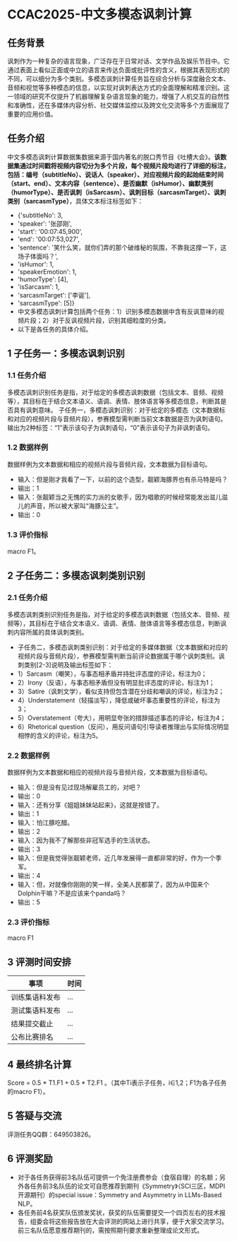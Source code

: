 # CCAC2025-中文多模态讽刺计算

## 任务背景
讽刺作为一种复杂的语言现象，广泛存在于日常对话、文学作品及娱乐节目中。它通过表面上看似正面或中立的语言来传达负面或批评性的含义，根据其表现形式的不同，可以细分为多个类别。多模态讽刺计算任务旨在综合分析与深度融合文本、音频和视觉等多种模态的信息，以实现对讽刺表达方式的全面理解和精准识别。这一领域的研究不仅提升了机器理解复杂语言现象的能力，增强了人机交互的自然性和准确性，还在多媒体内容分析、社交媒体监控以及跨文化交流等多个方面展现了重要的应用价值。

## 任务介绍
中文多模态讽刺计算数据集数据来源于国内著名的脱口秀节目《吐槽大会》。**该数据集通过时间戳将视频内容切分为多个片段，每个视频片段均进行了详细的标注，包括：编号（subtitleNo）、说话人（speaker）、对应视频片段的起始结束时间（start、end）、文本内容（sentence）、是否幽默（isHumor）、幽默类别（humorType）、是否讽刺（isSarcasm）、讽刺目标（sarcasmTarget）、讽刺类别（sarcasmType）**，具体文本标注标签如下：
- {'subtitleNo': 3,
- 'speaker': '张邵刚',
- 'start': '00:07:45,900',
- 'end': '00:07:53,027',
- 'sentence': '笑什么笑，就你们弄的那个破维秘的氛围，不靠我这撑一下，这场子体面吗？',
- 'isHumor': 1,
- 'speakerEmotion': 1,
- 'humorType': [4],
- 'isSarcasm': 1,
- 'sarcasmTarget': ['李诞'],
- 'sarcasmType': [5]}
- 中文多模态讽刺计算包括两个任务：1）识别多模态数据中含有反讽意味的视频片段；2）对于反讽视频片段，识别其细粒度的分类。
- 以下是各任务的具体介绍。
  
## 1 子任务一：多模态讽刺识别
### 1.1 任务介绍
多模态讽刺识别任务是指，对于给定的多模态讽刺数据（包括文本、音频、视频等），其目标在于结合文本语义、语调、表情、肢体语言等多模态信息，判断其是否具有讽刺意味。
子任务一，多模态讽刺识别：对于给定的多模态（文本数据标和对应的视频片段与音频片段），参赛模型需判断当前文本数据是否为讽刺语句。输出为2种标签：“1”表示该句子为讽刺语句，“0”表示该句子为非讽刺语句。
### 1.2 数据样例
数据样例为文本数据和相应的视频片段与音频片段，文本数据为目标语句。
- 输入：但是刚才我看了一下，以前的这个造型，靓颖海豚界也有杀马特是吗？
- 输出：1
- 输入：张靓颖当之无愧的实力派的女歌手，因为唱歌的时候经常能发出滋儿滋儿的声音，所以被大家叫“海豚公主”。
- 输出：0
### 1.3 评价指标
macro F1。

## 2 子任务二：多模态讽刺类别识别
### 2.1 任务介绍
多模态讽刺类别识别任务是指，对于给定的多模态讽刺数据（包括文本、音频、视频等），其目标在于结合文本语义、语调、表情、肢体语言等多模态信息，判断讽刺内容所属的具体讽刺类别。
- 子任务二，多模态讽刺类别识别：对于给定的多媒体数据（文本数据和对应的视频片段与音频片段），参赛模型需判断当前评论数据属于哪个讽刺类别。讽刺类别[2-3]说明及输出标签如下：
- 1）Sarcasm（嘲笑），与事态相矛盾并持批评态度的评论，标注为0；
- 2）Irony（反语），与事态相矛盾但没有明显批评态度的评论，标注为1；
- 3）Satire（讽刺文学），看似支持但包含潜在分歧和嘲讽的评论，标注为2；
- 4）Understatement（轻描淡写），降低或破坏事态重要性的评论，标注为3；
- 5）Overstatement（夸大），用明显夸张的措辞描述事态的评论，标注为4；
- 6）Rhetorical question（反问），用反问语句引导读者推理出与实际情况明显相悖的含义的评论，标注为5。
### 2.2 数据样例
数据样例为文本数据和相应的视频片段与音频片段，文本数据为目标语句。
- 输入：但是没有见过现场解雇员工的，对吧？
- 输出：0
- 输入：还有分享《姐姐妹妹站起来》，这就是按错了。
- 输出：1
- 输入：怕江豚吃醋。
- 输出：2
- 输入：因为我不了解那些非冠军选手的生活状态。
- 输出：3
- 输入：但是我觉得张靓颖老师，近几年发展得一直都非常的好，作为一个季军。
- 输出：4
- 输入：但，对就像你刚刚的笑一样，全美人民都蒙了，因为从中国来个Dolphin干嘛？不是应该来个panda吗？
- 输出：5
### 2.3 评价指标
macro F1

## 3 评测时间安排
|事项|时间|
|--|--|
|训练集语料发布|...|
|测试集语料发布|...|
|结果提交截止|...|	
|公布比赛排名|...|	

## 4 最终排名计算
Score = 0.5 * T1.F1 + 0.5 * T2.F1 。（其中Ti表示子任务，i∈1,2；F1为各子任务的macro F1）。

## 5 答疑与交流
评测任务QQ群：649503826。

## 6 评测奖励
- 对于各任务获得前3名队伍可提供一个免注册费参会（食宿自理）的名额；另外各任务前3名队伍的论文可自愿推荐到期刊《Symmetry》（SCI三区，MDPI开源期刊）的special issue：Symmetry and Asymmetry in LLMs-Based NLP。
- 各任务前4名获奖队伍颁发奖状，获奖的队伍需要提交一个四页左右的技术报告，组委会将这些报告放在大会评测的网站上进行共享，便于大家交流学习。前三名队伍愿意推荐期刊的，需按照期刊要求重新整理成论文形式。
